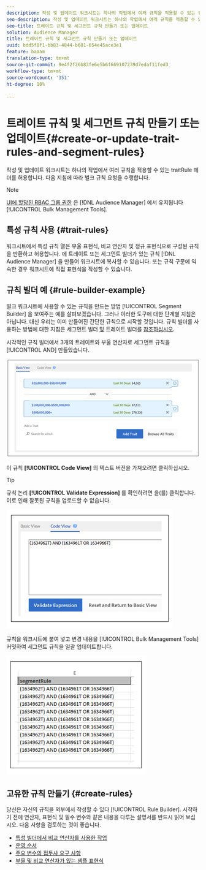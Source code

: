 ```yaml
---
description: 작성 및 업데이트 워크시트는 하나의 작업에서 여러 규칙을 적용할 수 있는 traitRule 헤더를 허용합니다. 다음 지침에 따라 벌크 규칙 요청을 수행합니다.
seo-description: 작성 및 업데이트 워크시트는 하나의 작업에서 여러 규칙을 적용할 수 있는 traitRule 헤더를 허용합니다. 다음 지침에 따라 벌크 규칙 요청을 수행합니다.
seo-title: 트레이트 규칙 및 세그먼트 규칙 만들기 또는 업데이트
solution: Audience Manager
title: 트레이트 규칙 및 세그먼트 규칙 만들기 또는 업데이트
uuid: bdd5f8f1-bb83-4844-b681-654e45ace3e1
feature: baaam
translation-type: tm+mt
source-git-commit: 9e4f2f26b83fe6e5b6f669107239d7edaf11fed3
workflow-type: tm+mt
source-wordcount: '351'
ht-degree: 10%

---
```



# 트레이트 규칙 및 세그먼트 규칙 만들기 또는 업데이트{#create-or-update-trait-rules-and-segment-rules}

작성 및 업데이트 워크시트는 하나의 작업에서 여러 규칙을 적용할 수 있는 traitRule 헤더를 허용합니다. 다음 지침에 따라 벌크 규칙 요청을 수행합니다.

<!-- 

<p>c_bulk_rules.xml </p>

 -->

>[!NOTE]
>
>[UI에 할당된 RBAC 그룹 권한](../../features/administration/administration-overview.md) 은 [!DNL Audience Manager] 에서 유지됩니다 [!UICONTROL Bulk Management Tools].

## 특성 규칙 사용 {#trait-rules}

워크시트에서 특성 규칙 열은 부울 표현식, 비교 연산자 및 정규 표현식으로 구성된 규칙을 반환하고 허용합니다. 에 트레이트 또는 세그먼트 빌더가 있는 규칙 [!DNL Audience Manager] 을 만들어 워크시트에 복사할 수 있습니다. 또는 규칙 구문에 익숙한 경우 워크시트에 직접 표현식을 작성할 수 있습니다.

## 규칙 빌더 예 {#rule-builder-example}

벌크 워크시트에 사용할 수 있는 규칙을 만드는 방법 [!UICONTROL Segment Builder] 을 보여주는 예를 살펴보겠습니다. 그러나 이러한 도구에 대한 단계별 지침은 아닙니다. 대신 우리는 이미 만들어진 간단한 규칙으로 시작할 것입니다. 규칙 빌더를 사용하는 방법에 대한 지침은 세그먼트 빌더 [및](../../features/segments/segment-builder.md) 트레이트 빌더를 [참조하십시오](../../features/traits/about-trait-builder.md).

시각적인 규칙 빌더에서 3개의 트레이트와 부울 연산자로 세그먼트 규칙을 [!UICONTROL AND] 만들었습니다.

![](assets/visualrule.png)

이 규칙 **[!UICONTROL Code View]** 의 텍스트 버전을 가져오려면 클릭하십시오.

>[!TIP]
>
>규칙 논리 **[!UICONTROL Validate Expression]** 를 확인하려면 을(를) 클릭합니다. 이로 인해 잘못된 규칙을 업로드할 수 없습니다.

![](assets/coderule.png)

규칙을 워크시트에 붙여 넣고 변경 내용을 [!UICONTROL Bulk Management Tools] 커밋하여 세그먼트 규칙을 일괄 업데이트합니다.

![](assets/segmentrule.png)

## 고유한 규칙 만들기 {#create-rules}

당신은 자신의 규칙을 외부에서 작성할 수 있다 [!UICONTROL Rule Builder]. 시작하기 전에 연산자, 표현식 및 필수 변수와 같은 내용을 다루는 설명서를 반드시 읽어 보십시오. 다음 사항을 검토하는 것이 좋습니다.

* [특성 빌더에서 비교 연산자를 사용한 작업](../../features/traits/trait-comparison-operators.md)
* [운영 순서](../../features/traits/trait-operator-precedence.md)
* [주요 변수의 접두사 요구 사항](../../features/traits/trait-variable-prefixes.md)
* [부울 및 비교 연산자가 있는 샘플 표현식](../../features/traits/trait-expression-samples.md)

